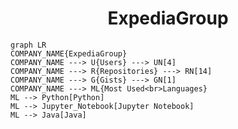 <h1 align="center">ExpediaGroup</h1>

```mermaid
graph LR
COMPANY_NAME{ExpediaGroup}
COMPANY_NAME ---> U{Users} ---> UN[4]
COMPANY_NAME ---> R{Repositories} ---> RN[14]
COMPANY_NAME ---> G{Gists} ---> GN[1]
COMPANY_NAME ---> ML{Most Used<br>Languages}
ML --> Python[Python]
ML --> Jupyter_Notebook[Jupyter Notebook]
ML --> Java[Java]
```
